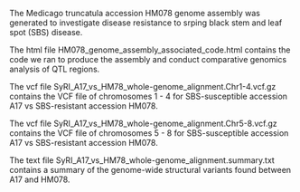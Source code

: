 The Medicago truncatula accession HM078 genome assembly was generated to investigate disease resistance to srping black stem and leaf spot (SBS) disease. 

The html file HM078_genome_assembly_associated_code.html contains the code we ran to produce the assembly and conduct comparative genomics analysis of QTL regions. 

The vcf file SyRI_A17_vs_HM78_whole-genome_alignment.Chr1-4.vcf.gz contains the VCF file of chromosomes 1 - 4 for SBS-susceptible accession A17 vs SBS-resistant accession HM078. 

The vcf file SyRI_A17_vs_HM78_whole-genome_alignment.Chr5-8.vcf.gz contains the VCF file of chromosomes 5 - 8 for SBS-susceptible accession A17 vs SBS-resistant accession HM078. 

The text file SyRI_A17_vs_HM78_whole-genome_alignment.summary.txt contains a summary of the genome-wide structural variants found between A17 and HM078. 
